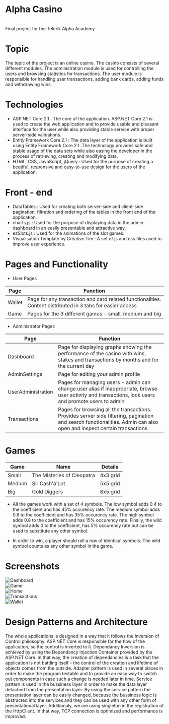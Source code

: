 # Alpha Casino
<br>
Final project for the Telerik Alpha Academy

# Topic
The topic of the project is an online casino. The casino consists of several different modules. The administration module is used for controlling the users and browsing statistics for transactions. The user module is responsible for handling user transactions, adding bank cards, adding funds and withdrawing wins.

# Technologies
- ASP.NET Core 2.1 : The core of the application. ASP.NET Core 2.1 is used to create the web application and to provide usable and pleasant interface for the user while also providing stable service with proper server-side validations.
- Entity Framework Core 2.1 : The data layer of the application is built using Entity Framework Core 2.1. The technology provides safe and stable usage of the data sets while also easing the developer in the process of retrieving, creating and modifying data.
- HTML, CSS, JavaScript, jQuery : Used for the purpose of creating a beatiful, responsive and easy-to-use design for the users of the application.

# Front - end 
- DataTables : Used for creating both server-side and client-side pagination, filtration and ordering of the tables in the front end of the application.
- charts.js : Used for the purpose of displaying data in the admin dashboard in an easily presentable and attractive way.
- ezSlots.js : Used for the animations of the slot games.
- Visualisation Template by Creative Tim : A set of js and css files used to improve user experience.

# Pages and Functionality
- User Pages

Page  | Function
------------- | -------------
Wallet  | Page for any transaction and card related functionalities. Content distributed in 3 tabs for easier access
Game  | Pages for the 3 different games - small, medium and big

- Administrator Pages

Page  | Function
------------- | -------------
Dashboard | Page for displaying graphs showing the performance of the casino with wins, stakes and transactions by months and for the current day
AdminSettings  | Page for editing your admin profile
UserAdministration  | Pages for managing users - admin can change user alias if inappropriate, browse user activity and transactions, lock users and promote users to admin
Transactions | Pages for browsing all the transactions. Provides server side filtering, pagination and search functionalities. Admin can also open and inspect certain transactions.

# Games
Game  | Name | Details
------------- | ------------- | -------------
Small | The Misteries of Cleopatra | 4x3 grid
Medium | Sir Cash'a'Lot | 5x5 grid
Big | Gold Diggers | 8x5 grid

- All the games work with a set of 4 symbols. The low symbol adds 0.4 to the coefficient and has 45% occurency rate. The medium symbol adds 0.6 to the coefficient and has 35% occurency rate.
The high symbol adds 0.8 to the coefficient and has 15% occurency rate. Finally, the wild symbol adds 0 to the coefficient, has 5% occurency rate but can be used to substitute any other symbol.

- In order to win, a player should roll a row of identical symbols. The wild symbol counts as any other symbol in the game.

# Screenshots

![Dashboard](dashboard-page.png)<br>
![Game](game-page.png)<br>
![Home](home-page.png)<br>
![Transactions](transaction-page.png)<br>
![Wallet](wallet-page.png)<br>

# Design Patterns and Architecture

The whole applications is designed in a way that it follows the Inversion of Control philosophy. ASP.NET Core is responsible for the flow of the application, so the control is inverted to it. Dependancy Inversion is achieved by using the Dependancy Injection Container provided by the ASP.NET Core. In that way, the creation of dependancies is a task that the application is not battling itself - the control of the creation and lifetime of objects comes from the outside. Adapter pattern is used in several places in order to make the program testable and to provide an easy way to switch out components in case such a change is needed later in time. Service pattern is used in the bussiness layer in order to make the data layer detached from the presentation layer. By using the service pattern the presentation layer can be easily changed, because the bussiness logic is abstracted into the services and they can be used with any other form of presentational layer. Additionaly, we are using singleton in the registration of the HttpClient. In that way, TCP connection is optimized and performance is improved.

